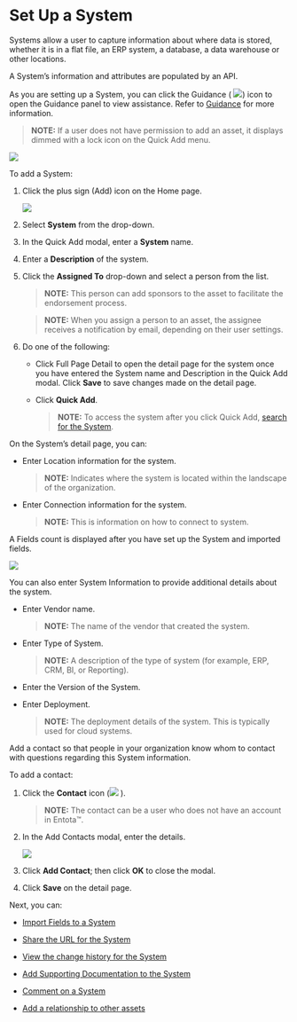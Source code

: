 # Set Up a System

Systems allow a user to capture information about where data is stored,
whether it is in a flat file, an ERP system, a database, a data
warehouse or other locations.

A System’s information and attributes are populated by an API.

As you are setting up a System, you can click the Guidance (
![](Resources/Images/Guidance%20Icon.png)) icon to open the Guidance
panel to view assistance. Refer to [Guidance](Guidance.md) for more
information.

>**NOTE:** If a user does not have permission to add an asset, it
displays dimmed with a lock icon on the Quick Add menu.

![](Resources/Images/DitheredPermissionsIcons.PNG)

To add a System:

1.  Click the plus sign (Add) icon on the Home page.
    
    ![](Resources/Images/Add%20System.png)

2.  Select **System** from the drop-down.

3.  In the Quick Add modal, enter a **System** name.

4.  Enter a **Description** of the system.

5.  Click the **Assigned To** drop-down and select a person from the
    list.
    
    >**NOTE:** This person can add sponsors to the asset to facilitate
    the endorsement process.
    
    >**NOTE:** When you assign a person to an asset, the assignee
    receives a notification by email, depending on their user settings.

6.  Do one of the following:
    
      - Click Full Page Detail to open the detail page for the system
        once you have entered the System name and Description in the
        Quick Add modal. Click **Save** to save changes made on the
        detail page.
    
      - Click **Quick Add**.
        
        >**NOTE:** To access the system after you click Quick Add,
        [search for the System](Enhanced%20Search.md).

On the System’s detail page, you can:

  - Enter Location information for the system.
    
    >**NOTE:** Indicates where the system is located within the landscape
    of the organization.

  - Enter Connection information for the system.
    
    >**NOTE:** This is information on how to connect to system.

<span id="Fields"></span>A Fields count is displayed after you have set
up the System and imported fields.

![](Resources/Images/SystemFields.png)

You can also enter System Information to provide additional details
about the system.

  - Enter Vendor name.
    
    >**NOTE:** The name of the vendor that created the system.

  - Enter Type of System.
    
    >**NOTE:** A description of the type of system (for example, ERP,
    CRM, BI, or Reporting).

  - Enter the Version of the System.

  - Enter Deployment.
    
    >**NOTE:** The deployment details of the system. This is typically
    used for cloud systems.

Add a contact so that people in your organization know whom to contact
with questions regarding this System information.

To add a contact:

1.  Click the **Contact** icon (![](Resources/Images/sponsors_icon.png)
    ).
    
    >**NOTE:** The contact can be a user who does not have an account in
    Entota™.

2.  In the Add Contacts modal, enter the details.
    
    ![](Resources/Images/Add%20Contact%20Data%20Set%20System.png)

3.  Click **Add Contact**; then click **OK** to close the modal.

4.  Click **Save** on the detail page.

Next, you can:

  - [Import Fields to a System](Import%20Fields%20to%20a%20System.md)

  - [Share the URL for the System](Share%20URLs%20for%20Assets.md)

  - [View the change history for the
    System](View%20Change%20History%20for%20Assets.md)

  - [Add Supporting Documentation to the
    System](Add%20Supporting%20Doc.md)

  - [Comment on a System](Comment%20on%20an%20Asset.md)

  - [Add a relationship to other assets](Relationships.md)
